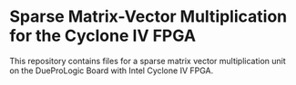 # Sparse Matrix-Vector Multiplication for the Cyclone IV FPGA
This repository contains files for a sparse matrix vector multiplication unit on the DueProLogic Board with Intel Cyclone IV FPGA. 
